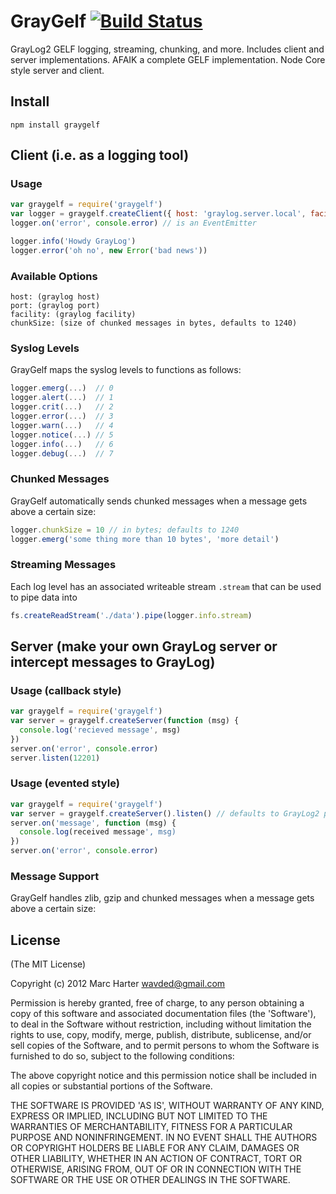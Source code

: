 # GrayGelf [![Build Status](https://secure.travis-ci.org/wavded/graygelf.png)](http://travis-ci.org/wavded/graygelf)

GrayLog2 GELF logging, streaming, chunking, and more.  Includes client and server implementations.  AFAIK a complete GELF implementation.  Node Core style server and client.

## Install

```
npm install graygelf
```

## Client (i.e. as a logging tool)

### Usage

```js
var graygelf = require('graygelf')
var logger = graygelf.createClient({ host: 'graylog.server.local', facility: 'sample_facility'})
logger.on('error', console.error) // is an EventEmitter

logger.info('Howdy GrayLog')
logger.error('oh no', new Error('bad news'))
```

### Available Options

```
host: (graylog host)
port: (graylog port)
facility: (graylog facility)
chunkSize: (size of chunked messages in bytes, defaults to 1240)
```

### Syslog Levels

GrayGelf maps the syslog levels to functions as follows:

```js
logger.emerg(...)  // 0
logger.alert(...)  // 1
logger.crit(...)   // 2
logger.error(...)  // 3
logger.warn(...)   // 4
logger.notice(...) // 5
logger.info(...)   // 6
logger.debug(...)  // 7
```

### Chunked Messages

GrayGelf automatically sends chunked messages when a message gets above a certain size:

```js
logger.chunkSize = 10 // in bytes; defaults to 1240
logger.emerg('some thing more than 10 bytes', 'more detail')
```

### Streaming Messages

Each log level has an associated writeable stream `.stream` that can be used to pipe data into

```js
fs.createReadStream('./data').pipe(logger.info.stream)
```

## Server (make your own GrayLog server or intercept messages to GrayLog)

### Usage (callback style)

```js
var graygelf = require('graygelf')
var server = graygelf.createServer(function (msg) {
  console.log('recieved message', msg)
})
server.on('error', console.error)
server.listen(12201)
```

### Usage (evented style)

```js
var graygelf = require('graygelf')
var server = graygelf.createServer().listen() // defaults to GrayLog2 port 12201
server.on('message', function (msg) {
  console.log(received message', msg)
})
server.on('error', console.error)
```

### Message Support

GrayGelf handles zlib, gzip and chunked messages when a message gets above a certain size:

## License

(The MIT License)

Copyright (c) 2012 Marc Harter <wavded@gmail.com>

Permission is hereby granted, free of charge, to any person obtaining a copy of this software and associated documentation files (the 'Software'), to deal in the Software without restriction, including without limitation the rights to use, copy, modify, merge, publish, distribute, sublicense, and/or sell copies of the Software, and to permit persons to whom the Software is furnished to do so, subject to the following conditions:

The above copyright notice and this permission notice shall be included in all copies or substantial portions of the Software.

THE SOFTWARE IS PROVIDED 'AS IS', WITHOUT WARRANTY OF ANY KIND, EXPRESS OR IMPLIED, INCLUDING BUT NOT LIMITED TO THE WARRANTIES OF MERCHANTABILITY, FITNESS FOR A PARTICULAR PURPOSE AND NONINFRINGEMENT. IN NO EVENT SHALL THE AUTHORS OR COPYRIGHT HOLDERS BE LIABLE FOR ANY CLAIM, DAMAGES OR OTHER LIABILITY, WHETHER IN AN ACTION OF CONTRACT, TORT OR OTHERWISE, ARISING FROM, OUT OF OR IN CONNECTION WITH THE SOFTWARE OR THE USE OR OTHER DEALINGS IN THE SOFTWARE.
